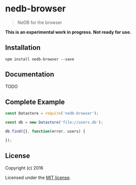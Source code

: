 # nedb-browser

> NeDB for the browser

**This is an experimental work in progress. Not ready for use.**

## Installation

```
npm install nedb-browser --save
```

## Documentation

TODO

## Complete Example

```js
const Datastore = require('nedb-browser');

const db = new Datastore('file://users.db');

db.find({}, function(error, users) {

});
```

## License

Copyright (c) 2016

Licensed under the [MIT license](LICENSE).
